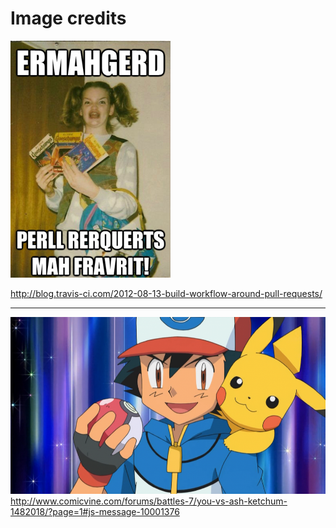 # Image credits

![skitched-20120813-155400.png](skitched-20120813-155400.png)

http://blog.travis-ci.com/2012-08-13-build-workflow-around-pull-requests/

---

![ash-ketchum](ash-ketchum.png)
http://www.comicvine.com/forums/battles-7/you-vs-ash-ketchum-1482018/?page=1#js-message-10001376
